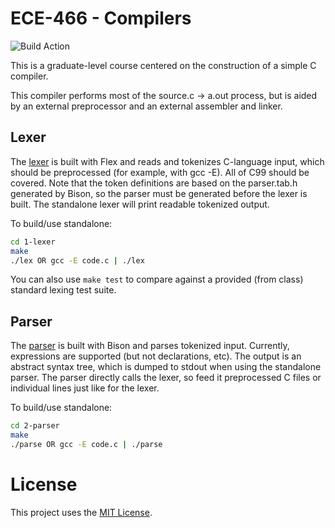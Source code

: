 # ECE-466 - Compilers

![Build Action](https://github.com/dmezh/ece466-compilers/actions/workflows/build.yml/badge.svg)

This is a graduate-level course centered on the construction of a simple C compiler.

This compiler performs most of the source.c -> a.out process, but is aided by an external preprocessor and an external assembler and linker.

## Lexer
The [lexer](1-lexer/) is built with Flex and reads and tokenizes C-language input, which should be preprocessed (for example, with gcc -E). All of C99 should be covered. Note that the token definitions are based on the parser.tab.h generated by Bison, so the parser must be generated before the lexer is built. The standalone lexer will print readable tokenized output.

To build/use standalone:
```bash
cd 1-lexer
make
./lex OR gcc -E code.c | ./lex
```

You can also use `make test` to compare against a provided (from class) standard lexing test suite.

## Parser
The [parser](2-parser/) is built with Bison and parses tokenized input. Currently, expressions are supported (but not declarations, etc). The output is an abstract syntax tree, which is dumped to stdout when using the standalone parser. The parser directly calls the lexer, so feed it preprocessed C files or individual lines just like for the lexer.

To build/use standalone:
```bash
cd 2-parser
make
./parse OR gcc -E code.c | ./parse
```

# License
This project uses the [MIT License](LICENSE.md).
